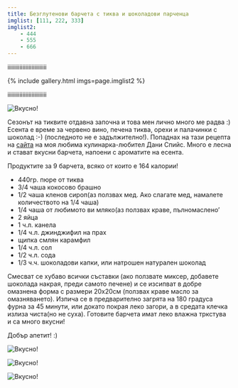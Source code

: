 ```yaml
---
title: Безглутенови барчета с тиква и шоколадови парченца
imglist: [111, 222, 333]
imglist2: 
    - 444
    - 555
    - 666
---
```


iiiiiiiiiiiiiiiiiiiiiiiiii

{% include gallery.html imgs=page.imglist2 %}

iiiiiiiiiiiiiiiiiiiiiiiiii

![Вкусно!](/images/2018/10/BFCA642A-8BCC-476B-B1F7-FF3992BF2750.jpeg "Да Ви е сладко!")

Сезонът на тиквите отдавна започна и това мен лично много ме радва :) Есента е време за червено вино, печена тиква, орехи и палачинки с шоколад :-) (последното не е задължително!). Попаднах на тази рецепта на <a href="http://Www.cleananddelicious.com">сайта</a> на моя любима кулинарка-любител Дани Спийс. Много е лесна и стават вкусни барчета, напоени с ароматите на есента.

Продуктите за 9 барчета, всяко от които е 164 калории!
<ul>
 	<li>440гр. пюре от тиква</li>
 	<li>3/4 чаша кокосово брашно</li>
 	<li>1/2 чаша кленов сироп(аз ползвах мед. Ако слагате мед, намалете количеството на 1/4 чаша)</li>
 	<li>1/4 чаша от любимото ви мляко(аз ползвах краве, пълномаслено’</li>
 	<li>2 яйца</li>
 	<li>1 ч.л. канела</li>
 	<li>1/4 ч.л. джинджифил на прах</li>
 	<li>щипка смлян карамфил</li>
 	<li>1/4 ч.л. сол</li>
 	<li>1/2 ч.л. сода</li>
 	<li>1/3 ч.ч. шоколадови капки, или натрошен натурален шоколад</li>
</ul>
Смесват се хубаво всички съставки (ако ползвате миксер, добавете шоколада накрая, преди самото печене) и се изсипват в добре омазнена форма с размери 20х20см (ползвах краве масло за омазняването). Изпича се в предварително загрята на 180 градуса фурна за 45 минути, или докато покрая леко загори, а в средата клечка излиза чиста(но не суха). Готовите барчета имат леко влажна тркстува и са много вкусни!

Добър апетит! :)

![Вкусно!](/images/2018/10/C337A17B-3EFD-43A5-9E11-B455BEABA8EF.jpeg "Да Ви е сладко!")

![Вкусно!](/images/2018/10/118F1E7B-C4DA-40AC-9AA3-686E35259BD4.jpeg "Да Ви е сладко!")

![Вкусно!](/images/2018/10/A51F212C-F9D5-43D7-A3F4-67981F3D4A8E.jpeg "Да Ви е сладко!")
